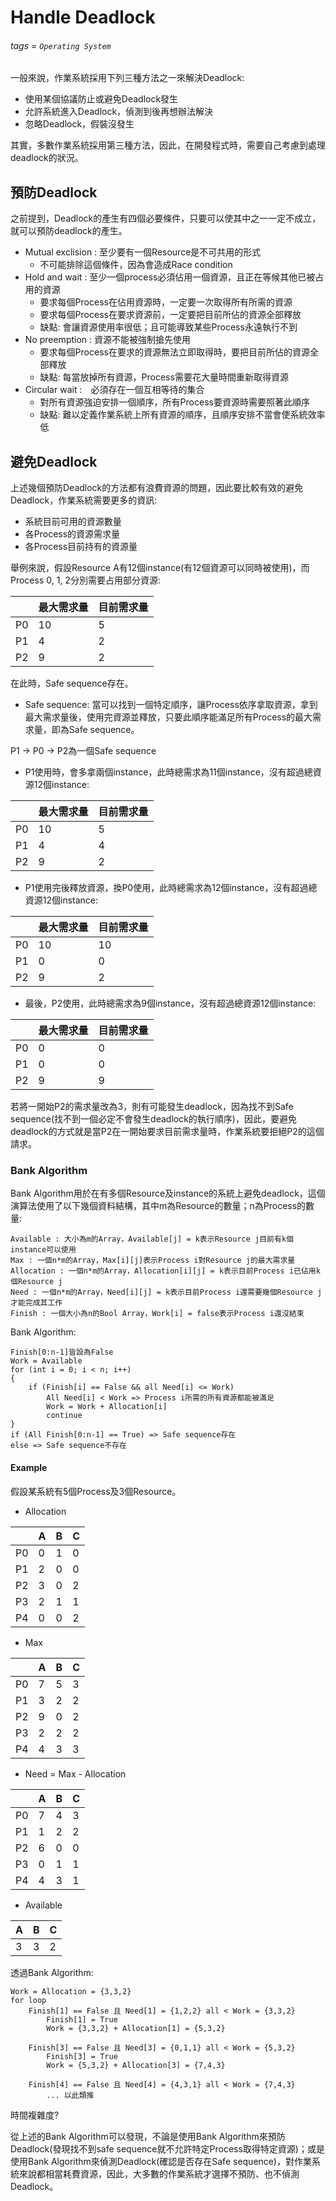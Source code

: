 # Handle Deadlock
###### tags = `Operating System`


一般來說，作業系統採用下列三種方法之一來解決Deadlock:
* 使用某個協議防止或避免Deadlock發生
* 允許系統進入Deadlock，偵測到後再想辦法解決
* 忽略Deadlock，假裝沒發生

其實，多數作業系統採用第三種方法，因此，在開發程式時，需要自己考慮到處理deadlock的狀況。

## 預防Deadlock
之前提到，Deadlock的產生有四個必要條件，只要可以使其中之一一定不成立，就可以預防deadlock的產生。

* Mutual exclision : 至少要有一個Resource是不可共用的形式
    * 不可能排除這個條件，因為會造成Race condition
* Hold and wait : 至少一個process必須佔用一個資源，且正在等候其他已被占用的資源
    * 要求每個Process在佔用資源時，一定要一次取得所有所需的資源
    * 要求每個Process在要求資源前，一定要把目前所佔的資源全部釋放
    * 缺點: 會讓資源使用率很低；且可能導致某些Process永遠執行不到
* No preemption : 資源不能被強制搶先使用
    * 要求每個Process在要求的資源無法立即取得時，要把目前所佔的資源全部釋放
    * 缺點: 每當放掉所有資源，Process需要花大量時間重新取得資源
* Circular wait :　必須存在一個互相等待的集合
    * 對所有資源強迫安排一個順序，所有Process要資源時需要照著此順序
    * 缺點: 難以定義作業系統上所有資源的順序，且順序安排不當會使系統效率低

## 避免Deadlock
上述幾個預防Deadlock的方法都有浪費資源的問題，因此要比較有效的避免Deadlock，作業系統需要更多的資訊:

* 系統目前可用的資源數量
* 各Process的資源需求量
* 各Process目前持有的資源量

舉例來說，假設Resource A有12個instance(有12個資源可以同時被使用)，而Process 0, 1, 2分別需要占用部分資源:

|  | 最大需求量 | 目前需求量 |
| -------- | -------- | -------- |
| P0     | 10     | 5     |
| P1     | 4     | 2     |
| P2     | 9     | 2     |

在此時，Safe sequence存在。
* Safe sequence: 當可以找到一個特定順序，讓Process依序拿取資源，拿到最大需求量後，使用完資源並釋放，只要此順序能滿足所有Process的最大需求量，即為Safe sequence。

P1 -> P0 -> P2為一個Safe sequence
* P1使用時，會多拿兩個instance，此時總需求為11個instance，沒有超過總資源12個instance:

|  | 最大需求量 | 目前需求量 |
| -------- | -------- | -------- |
| P0     | 10     | 5     |
| P1     | 4     | 4     |
| P2     | 9     | 2     |

* P1使用完後釋放資源，換P0使用，此時總需求為12個instance，沒有超過總資源12個instance:

|  | 最大需求量 | 目前需求量 |
| -------- | -------- | -------- |
| P0     | 10     | 10     |
| P1     | 0     | 0     |
| P2     | 9     | 2     |

* 最後，P2使用，此時總需求為9個instance，沒有超過總資源12個instance:

|  | 最大需求量 | 目前需求量 |
| -------- | -------- | -------- |
| P0     | 0     | 0     |
| P1     | 0     | 0     |
| P2     | 9     | 9     |

若將一開始P2的需求量改為3，則有可能發生deadlock，因為找不到Safe sequence(找不到一個必定不會發生deadlock的執行順序)，因此，要避免deadlock的方式就是當P2在一開始要求目前需求量時，作業系統要拒絕P2的這個請求。

### Bank Algorithm

Bank Algorithm用於在有多個Resource及instance的系統上避免deadlock，這個演算法使用了以下幾個資料結構，其中m為Resource的數量；n為Process的數量:

    Available : 大小為m的Array，Available[j] = k表示Resource j目前有k個instance可以使用
    Max : 一個n*m的Array，Max[i][j]表示Process i對Resource j的最大需求量
    Allocation : 一個n*m的Array，Allocation[i][j] = k表示目前Process i已佔用k個Resource j
    Need : 一個n*m的Array，Need[i][j] = k表示目前Process i還需要幾個Resource j才能完成其工作
    Finish : 一個大小為n的Bool Array，Work[i] = false表示Process i還沒結束

Bank Algorithm:

```cpp=1
Finish[0:n-1]皆設為False
Work = Available
for (int i = 0; i < n; i++)
{
    if (Finish[i] == False && all Need[i] <= Work)
        All Need[i] < Work => Process i所需的所有資源都能被滿足
        Work = Work + Allocation[i]
        continue
}
if (All Finish[0:n-1] == True) => Safe sequence存在
else => Safe sequence不存在

```

#### Example
假設某系統有5個Process及3個Resource。

* Allocation

| | A | B | C |
| --------| -------- | -------- | -------- |
| P0 | 0     | 1     | 0     |
| P1 | 2     | 0     | 0     |
| P2 | 3     | 0     | 2     |
| P3 | 2     | 1     | 1     |
| P4 | 0     | 0     | 2     |

* Max

| | A | B | C |
| --------| -------- | -------- | -------- |
| P0 | 7     | 5     | 3     |
| P1 | 3     | 2     | 2     |
| P2 | 9     | 0     | 2     |
| P3 | 2     | 2     | 2     |
| P4 | 4     | 3     | 3     |

* Need = Max - Allocation

| | A | B | C |
| --------| -------- | -------- | -------- |
| P0 | 7     | 4     | 3     |
| P1 | 1     | 2     | 2     |
| P2 | 6     | 0     | 0     |
| P3 | 0     | 1     | 1     |
| P4 | 4     | 3     | 1     |

* Available

| A | B | C |
| -------- | -------- | -------- |
| 3 | 3 | 2|

透過Bank Algorithm:

```cpp=1
Work = Allocation = {3,3,2}
for loop
    Finish[1] == False 且 Need[1] = {1,2,2} all < Work = {3,3,2}
        Finish[1] = True
        Work = {3,3,2} + Allocation[1] = {5,3,2}
        
    Finish[3] == False 且 Need[3] = {0,1,1} all < Work = {5,3,2}
        Finish[3] = True
        Work = {5,3,2} + Allocation[3] = {7,4,3}
        
    Finish[4] == False 且 Need[4] = {4,3,1} all < Work = {7,4,3}
        ... 以此類推
```

時間複雜度?


從上述的Bank Algorithm可以發現，不論是使用Bank Algorithm來預防Deadlock(發現找不到safe sequence就不允許特定Process取得特定資源)；或是使用Bank Algorithm來偵測Deadlock(確認是否存在Safe sequence)，對作業系統來說都相當耗費資源，因此，大多數的作業系統才選擇不預防、也不偵測Deadlock。
